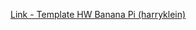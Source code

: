 [Link - Template HW Banana Pi (harryklein)](https://github.com/harryklein/zabbix-banana-pi/tree/master/agent)

